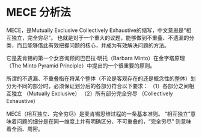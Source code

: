 # MECE 分析法
MECE，是Mutually Exclusive Collectively Exhaustive的缩写，中文意思是“相互独立，完全穷尽”。 也就是对于一个重大的议题，能够做到不重叠、不遗漏的分类，而且能够借此有效把握问题的核心，并成为有效解决问题的方法。

它是麦肯锡的第一个女咨询顾问巴巴拉·明托（Barbara Minto）在金字塔原理（The Minto Pyramid Principle）中提出的一个很重要的原则。

所谓的不遗漏、不重叠指在将某个整体（不论是客观存在的还是概念性的整体）划分为不同的部分时，必须保证划分后的各部分符合以下要求：
（1）各部分之间相互独立 （Mutually Exclusive）
（2）所有部分完全穷尽 （Collectively Exhaustive）

MECE（相互独立、完全穷尽）是麦肯锡思维过程的一条基本准则。 “相互独立”意味着问题的细分是在同一维度上并有明确区分、不可重叠的，“完全穷尽” 则意味着全面、周密。